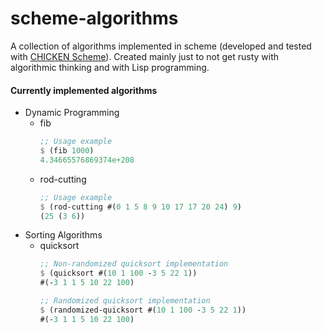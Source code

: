 # scheme-algorithms
A collection of algorithms implemented in scheme (developed and tested with <a href="https://www.call-cc.org/">CHICKEN Scheme</a>). Created mainly just to not get rusty with algorithmic thinking and with Lisp programming.

#### Currently implemented algorithms
* Dynamic Programming
  * fib
       ```scheme
       ;; Usage example
       $ (fib 1000)
       4.34665576869374e+208
       ```
  * rod-cutting
       ```scheme
       ;; Usage example
       $ (rod-cutting #(0 1 5 8 9 10 17 17 20 24) 9)
       (25 (3 6))
       ```
* Sorting Algorithms
  * quicksort
       ```scheme
       ;; Non-randomized quicksort implementation
       $ (quicksort #(10 1 100 -3 5 22 1))
	   #(-3 1 1 5 10 22 100)

	   ;; Randomized quicksort implementation
	   $ (randomized-quicksort #(10 1 100 -3 5 22 1))
	   #(-3 1 1 5 10 22 100)
       ```
